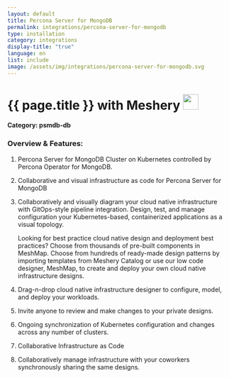```yaml
---
layout: default
title: Percona Server for MongoDB
permalink: integrations/percona-server-for-mongodb
type: installation
category: integrations
display-title: "true"
language: en
list: include
image: /assets/img/integrations/percona-server-for-mongodb.svg
---
```


<h1>{{ page.title }} with Meshery <img src="{{ page.image }}" style="width: 35px; height: 35px;" /></h1>


#### Category: psmdb-db

### Overview & Features:
1. Percona Server for MongoDB Cluster on Kubernetes controlled by Percona Operator for MongoDB.

2. Collaborative and visual infrastructure as code for Percona Server for MongoDB

4. 
    Collaboratively and visually diagram your cloud native infrastructure with GitOps-style pipeline integration. Design, test, and manage configuration your Kubernetes-based, containerized applications as a visual topology.



    Looking for best practice cloud native design and deployment best practices? Choose from thousands of pre-built components in MeshMap. Choose from hundreds of ready-made design patterns by importing templates from Meshery Catalog or use our low code designer, MeshMap, to create and deploy your own cloud native infrastructure designs.



5. Drag-n-drop cloud native infrastructure designer to configure, model, and deploy your workloads.

6. Invite anyone to review and make changes to your private designs.

7. Ongoing synchronization of Kubernetes configuration and changes across any number of clusters.

8. Collaborative Infrastructure as Code

9. Collaboratively manage infrastructure with your coworkers synchronously sharing the same designs.

